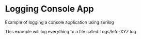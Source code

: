 # Logging Console App
Example of logging a console application using serilog

This example will log everything to a file called Logs/Info-XYZ.log
